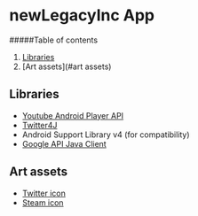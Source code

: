 newLegacyInc App
==================

#####Table of contents

  1. [Libraries](#libraries)
  2. [Art assets](#art assets)

Libraries
-----
  - [Youtube Android Player API](https://developers.google.com/youtube/android/player/)
  - [Twitter4J](http://twitter4j.org/en/index.html)
  - Android Support Library v4 (for compatibility)
  - [Google API Java Client](https://code.google.com/p/google-api-java-client/)

Art assets
-----

  - [Twitter icon](http://commons.wikimedia.org/wiki/File:Twitter_Shiny_Icon.svg)
  - [Steam icon](http://commons.wikimedia.org/wiki/File:Steam.gif)
